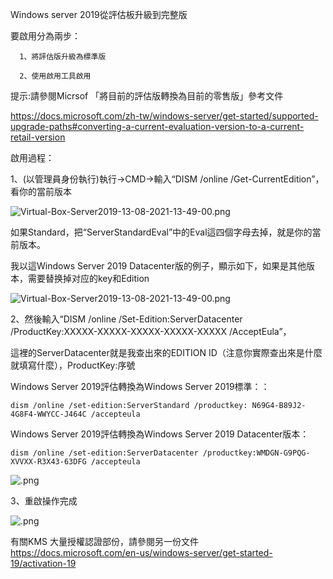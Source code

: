 Windows server 2019從評估板升級到完整版


要啟用分為兩步：

      1、將評估版升級為標準版

      2、使用啟用工具啟用
      
      
提示:請參閱Micrsof 「將目前的評估版轉換為目前的零售版」參考文件

https://docs.microsoft.com/zh-tw/windows-server/get-started/supported-upgrade-paths#converting-a-current-evaluation-version-to-a-current-retail-version 
      
      

啟用過程：

1、(以管理員身份執行)執行->CMD->輸入“DISM /online /Get-CurrentEdition”，看你的當前版本
</code></pre><p><img src="https://i.ibb.co/VtF56p7/Virtual-Box-Server2019-13-08-2021-13-54-13.png" alt="Virtual-Box-Server2019-13-08-2021-13-49-00.png" title="                   Virtual-Box-Server2019-13-08-2021-13-49-00.png"></p></div>
如果Standard，把“ServerStandardEval”中的Eval這四個字母去掉，就是你的當前版本。

我以這Windows Server 2019 Datacenter版的例子，顯示如下，如果是其他版本，需要替换掉对应的key和Edition
</code></pre><p><img src="https://i.ibb.co/8YbVq5s/Virtual-Box-Server2019-13-08-2021-13-54-26.png" alt="Virtual-Box-Server2019-13-08-2021-13-49-00.png" title="                   Virtual-Box-Server2019-13-08-2021-13-49-00.png"></p></div>



2、然後輸入“DISM /online /Set-Edition:ServerDatacenter /ProductKey:XXXXX-XXXXX-XXXXX-XXXXX-XXXXX /AcceptEula”，

這裡的ServerDatacenter就是我查出來的EDITION ID（注意你實際查出來是什麼就填寫什麼），ProductKey:序號

</p><p>Windows Server 2019評估轉換為Windows Server 2019標準：：</p><pre><code>dism /online /set-edition:ServerStandard /productkey: N69G4-B89J2-4G8F4-WWYCC-J464C /accepteula
</code></pre><p>Windows Server 2019評估轉換為Windows Server 2019 Datacenter版本：</p><pre><code>dism /online /set-edition:ServerDatacenter /productkey:WMDGN-G9PQG-XVVXX-R3X43-63DFG /accepteula
</code></pre><p><img src="https://i.ibb.co/7bT9VSW/Virtual-Box-Server2019-13-08-2021-14-00-02.png" alt="         .png" title="                  .png"></p></div>



3、重啟操作完成
</code></pre><p><img src="https://i.ibb.co/2jp3Wy4/Virtual-Box-Server2019-13-08-2021-14-07-37.png" alt="         .png" title="                  .png"></p></div>



有關KMS 大量授權認證部份，請參閱另一份文件
https://docs.microsoft.com/en-us/windows-server/get-started-19/activation-19
